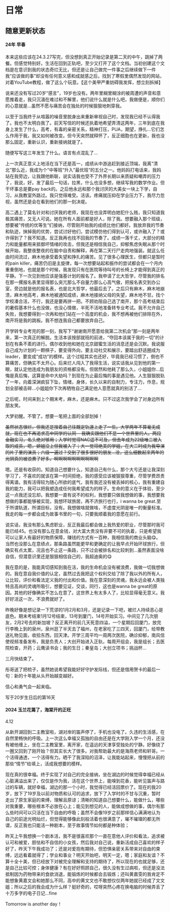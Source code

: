# 日常

## 随意更新状态

#### 24年 早春
本来这些应该在24.3.27写完，但没想到真正开始记录是第二天的中午，跳掉了两餐。但感觉特别好。生活在回到正轨吧，至少又打开了这个文档。当初创建这个文档是在意识到我的状态奇烂无比，但还是让自己做完一件事之后继续做下一件我“应该做的事”却没有任何意义感和成就感之后，找到了寒假里偶然发现的网站，对着YouTube教程，做了这么个玩意。【这个美甲严重妨碍我发挥，想立刻拆掉】


说来还没有写过20岁“感言”，19岁也没有。两年里糊里糊涂的被周遭的声音和意愿推着走，我只沉湎在难过和不解里，他们说什么就是什么吧，我做便是，顺你们的心意就是...虽然不愿与痛苦会在独处的时候狠狠地刺穿我。

以至于当我终于从喧嚣的噪音里脱身出来重新审视自己时，发现我已经不认得我了。我也不太明白我了。前天写信的时候还执着地希望弄清这两年，三年到底在我身上发生了什么，高考，有毒的亲密关系，精神打压，PUA，期望，挣扎...它们怎么作用于我，我又如何被改变。但今天突然就释怀了，反正细胞也在更新，我也没那么固定，重新认识，重新接纳就是了。

随便写写这三年发生了什么。语言有点混乱了...

上一次真正意义上地活在当下还是高一，成绩从中游追赶到接近顶端，我离“清北”那么近，我成为个”中等班“升入”最优班“的五分之一。他妈妈打电话来，我妈站在我旁边，让我跟他断联，说实话我也受不了外界长期以来质疑和嘲弄的压力了，我说，好。发了最后一句话，拉黑，什么也没多想，继续写我的数学作业。但干坏事总是要pay back的。之后他永远和那个我讨厌的大美女一块上下学，自习，从我教室外路过。我只觉得难受。活该。疼痛就压抑在学业压力下，我尽力忽视，虽然还是会在看到他们的那一刻决堤。

高二遇上了莫名针对和讨厌我的老师，我现在也没弄明白她犯什么贱，我只知道我极其痛苦，又无人可说。她在所有人面前都是好人，除了我。想要融入那个班级，想要被”传统的优等生“们接纳，尽管刚开始我的成绩比他们都好。我放弃我的节奏和轨迹，抹掉我的优势，尝试讨好他们，尝试模仿他们得到认可，或许融入了？或许得到了？我不知道。反正我再也找不回我的节奏了。成绩一落千丈，大部分的精力和能量都用来抵御坏情绪的攻击，但我还是相信我自己，抑郁焦虑失眠从那个时候开始，我整夜整夜的在脑中自责和解释，再在第二天行尸走肉地强装。就这么任由时间流过，麻木地承受着失望和挣扎的痛苦。见了很多心理医生，但都只是暂时的pain killer，痛苦仍旧是主旋律，每一次想要站起和振作的尝试都会在一个月内重重倒地，也就是那个时候，我发现只有在医院等待叫号的长椅上才能得到真正的平静。下一次见到他应该是强基计划的报名了。我申请了北大哲学，尽管我的排名在那一摞报名表里显得那么突兀那么不自量力那么心高气傲，把报名表交到办公室，旁边就是他的报名表，也是北大哲学，他最后去了。之后只有麻木，麻木地崩溃，麻木地高考，麻木地被通知成绩，麻木地接纳父母的失望，麻木地不甘。找个学校凑合活，不行，我还是要再拼一把。不顾劝阻自己选了南开，那个高考结束后的暑假基本什么也没做，也没心情做，半死不活地准备转专业考试。我不允许自己失败，我想要得到一次再和他们站在一个高度的机会，我不想再被他们排除在外，南开将是我的跳板。我不想连我自己都要放弃自己。

开学转专业考完的那一刻，我写下“谢谢南开愿意给我第二次机会”那一刻是两年来，第一次真正的解脱。生活本该按部就班的前进，“夺回本该属于我的一切”的计划在有条不紊的进行。偶尔收到他和她在北京甜蜜生活的消息还是会沉默。我说服自己成为计划的一颗棋子，要变得外向，要主动社交和展示，要踏出舒适圈成为leader，要变成“成功”的模样。这个过程其实也还好，毕竟我已经习惯了，倒也不算痛苦，但确实不太开心。后来烂人闯入了我得生活，说实话我从见到他的第一眼，就认定他连成为我朋友的资格都没有。但居然和他耗了那么久，小姐姐你...后悔是真后悔，这算是命中大劫吗？到现在为止最后悔的事是遇见他。人生狠狠脱轨了一年，向着深渊疯狂下坠，情绪，身体，长久以来的自制力，专注力，作息，规划全部被击碎...小姐姐你下次再牺牲自己满足他人意愿就真的别活了...

之后呢，时间来到上个期末考，麻木，还是麻木。只不过这次我学会了对身边所有朋友笑。

大梦初醒。不管了。想要一笔把上面的全部划掉！

~~虽然状态很烂，但我还是按着自己往既定轨道上走了一些。大学两年不算毫无成就，现在也不再渴求高中同学的认同-- 我确实跟他们不是一个世界里的人。两段金融实习，名头绝对够用；入学时觉得NAC遥不可及，但去年成为22级唯二被入取的成员，嗯，妍姐没上但我被入了；大一觉得绝美的学姐，在大二时成为我导演的片子里的演员；六级一遍过？交到了很多很好的朋友...淦，这么细数起来两年的光阴真的被浪费了好多。啊啊啊啊啊啊啊啊啊啊~~

嗯。还是有收获的。知道自己想要什么，知道自己有什么，那个大亏还是让我深刻学习了，不喜欢的就该在第一时间拒绝，我的感受应该被狠狠尊重，尽管学费昂贵得离谱。我有活得较为随心所欲的底气，我有我还没有被丢掉的核心，我有重建自我的能力，我可以把我塑造成任何我希望成为的样子。生命的意义在于体验，至少这一点我还没忘却。我想要一直有说不的权利，我想要只做我想做的事，我想要我想做的事都能够被实现，我想环球旅居，再不济旅行也行，i wanna be great.至于所谓轨道，所谓目标，没有。我想做啥就做啥，不虚度光阴是唯一的衡量标准。我走的每一步都会成为故事书里的一句，只要我顺着我的意愿在前行。

说实话，我没有那么焦虑职业，反正我最后都会做上我热爱的职业，尽管那时我可能已经45。也没有那么在意金钱，对大富大贵没有非要不可的执着，只是希望我可以让家人有最好的物质保障，赚钱的方式有一百种，我相信我的商业头脑😋。当然也没那么在意绩点，那条路虽然能更早和更确定的让我早点开始环球旅行，但确实有点太累，况且也不止这一条路，只不过会被排名和比较刺到...虽然表面没啥自信，但潜意识里还是狠狠相信自己的，我超迪奥的😋

我在意的是，我能真切感知到我在活，我的生命机会没有被浪费，我做一切我想做的。我在意自我价值的认定，虽然过去我把这个权利交给了除了我以外的所有人，让比较，评价和看法定义我的付出和价值。我在意深刻的灵魂，我永远会被人类独特且高尚的灵魂所吸引，想要见证，交谈，同行，这也是wanna be great的原因。其他的好像确实不怎么在意了。这世界上有太多人了，比较显得毫无意义。我好好活这一次，不浪费就好了。

昨晚好像是想记录一下荒谬的1月2月和3月，还是记录一下吧，被烂人持续恶心是底色。期末考结束1月12号结束，13号到厦门，14号开始实习。中间见了几次朋友，2月2号去的新加坡？反正离开的前几天死意四溢，一个星期后回厦门，放完行李晚上到的泉州，泉州逛了半天去了福州，在老家吃了三四天，回厦门，给带教送礼物见面，收拾东西，回天津。开学三周平均一周两次医院，确诊抑郁，南风信使视频准备发布，我是负责人；大创开始进入正轨，每周开组会，我是组长；去医院检查，开药；云鹰读书会；我的生日；秦皇岛；大创立项书；挑战杯...

三月快结束了。

彤哥送了把梳子，虽然她说希望我能好好守护发际线，但还是借用贺卡的最后一句：新的十年能从头开始越变越好。

信心和勇气会一起来临。

写于20岁生日后的第16天


#### 2024 玉兰花蔫了，海棠开的正旺
4.12 

从新开湖回到二主教室啦，湖对岸的笛声停了，手机也没电了。久违的生活感，在自然里畅快的呼吸。上一次这么幸福又孤独的自由还是在大学刚入学一个月，还没有被他缠上，坐在二主教室里，离开家，在遥远的天津享受独处的宁静。好像绕了一圈又回到了刚开始？但其实长大了很多。对我帮助最大的是海燕老师和轩哥。一个活得通透，一个活得有力。晒干了我深陷的沼泽，让我能站起来，慢慢把从前的那些“情节”给填上，活成我想要的模样。

现在真的很幸福。终于实现了对自己的完全接纳，坐在湖边的时候觉得幸福已经从心脏满溢出来了，仅仅是作为我，活在这个世界上，能嗅到花香，能听见笛声与路过的车辆，就好幸福，湖边的那一个小时，我觉得已经活回票价了。现在的我20岁，放下了19岁及以前对物质和认可的追求，放下了入学时的不甘与沉重，暂时走出了原生家庭的束缚，理解且原谅；清晰的知道自己想要什么，能做什么，哪些对我重要，哪些根本不必放在心上；能见到想见的人，能做成想做的事，偶尔有那么些时间可以只活在当下自由的呼吸；虽然不会像19岁之前那样信心满满地认为自己的前途光明灿烂，但觉得能够像此刻般活着也很满意了，璀不璀璨的都无所谓，反正我也只能活一种剧本，至于故事情节如何都是种体验；

昨天上午我想换一个剧本活，我不是很喜欢那个一直在意他人评价和看法，追求被认可和被爱，胆怯和不自信的小女孩，然后我对自己说，重新活成自己喜欢的样子好了，昨天下午我成功了；还是对爱抱有期待，但恐惧亲密关系带来对自由的束缚，远远看着就得了；学业和事业？明天开始吧，明天一定，嗯；家庭和友谊？不算十全十美，但已经放下对被完全理解和支持的期待了，所以现在的也就足够，还是自己比较可控；身体健康？有在好好照顾自己，很久没有生过病啦，但还是没法抵制因为药物带来的食欲消退，能锻炼的时候都会去锻炼；还叫黄嘉雯的我肯定不能想象黄嘉文会和她那么不同，高中的黄文文也不敢想仅仅两年她就已经成了文文姐；所以之后的我会成为什么样？挺好奇的，哎呀突然心疼在换电脑的时候弄丢了十万多字的电子日记...fine 

Tomorrow is another day！
